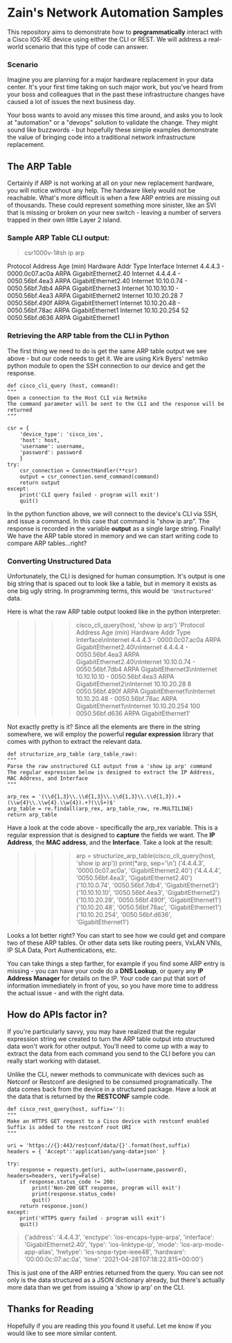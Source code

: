 # Zain's Network Automation Samples

This repository aims to demonstrate how to **programmatically** interact with a Cisco IOS-XE device using either the CLI or REST.  We will address a real-world scenario that this type of code can answer.

### Scenario
Imagine you are planning for a major hardware replacement in your data center. It's your first time taking on such major work, but you've heard from your boss and colleagues that in the past these infrastructure changes have caused a lot of issues the next business day. 

Your boss wants to avoid any misses this time around, and asks you to look at "automation" or a "devops" solution to validate the change. They might sound like buzzwords - but hopefully these simple examples demonstrate the value of bringing code into a traditional network infrastructure replacement.



## The ARP Table
Certainly if ARP is not working at all on your new replacement hardware, you will notice without any help. The hardware likely would not be reachable. What's more difficult is when a few ARP entries are missing out of thousands. These could represent something more sinister, like an SVI that is missing or broken on your new switch - leaving a number of servers trapped in their own little Layer 2 island. 

### Sample ARP Table CLI output:

> csr1000v-1#sh ip arp
> 
Protocol  Address          Age (min)  Hardware Addr   Type   Interface
Internet  4.4.4.3                 -   0000.0c07.ac0a  ARPA   GigabitEthernet2.40
Internet  4.4.4.4                 -   0050.56bf.4ea3  ARPA   GigabitEthernet2.40
Internet  10.10.0.74              -   0050.56bf.7db4  ARPA   GigabitEthernet3
Internet  10.10.10.10             -   0050.56bf.4ea3  ARPA   GigabitEthernet2
Internet  10.10.20.28             7   0050.56bf.490f  ARPA   GigabitEthernet1
Internet  10.10.20.48             -   0050.56bf.78ac  ARPA   GigabitEthernet1
Internet  10.10.20.254           52   0050.56bf.d636  ARPA   GigabitEthernet1

### Retrieving the ARP table from the CLI in Python
The first thing we need to do is get the same ARP table output we see above - but our code needs to get it. We are using Kirk Byers' netmiko python module to open the SSH connection to our device and get the response. 

    def cisco_cli_query (host, command):
	"""
	Open a connection to the Host CLI via Netmiko
	The command parameter will be sent to the CLI and the response will be returned
	"""
	
	csr = {
		'device_type': 'cisco_ios',
		'host': host,
		'username': username,
		'password': password
		}
	try:
		csr_connection = ConnectHandler(**csr)
		output = csr_connection.send_command(command)
		return output
	except:
		print('CLI query failed - program will exit')
		quit()

In the python function above, we will connect to the device's CLI via SSH, and issue a command. In this case that command is "show ip arp". The response is recorded in the variable **output** as a single large string. Finally! We have the ARP table stored in memory and we can start writing code to compare ARP tables...right?

### Converting Unstructured Data
Unfortunately, the CLI is designed for human consumption. It's output is one big string that is spaced out to look like a table, but in memory it exists as one big ugly string. In programming terms, this would be `'Unstructured'` data. 

Here is what the raw ARP table output looked like in the python interpreter:

> >>> cisco_cli_query(host, 'show ip arp')
'Protocol  Address          Age (min)  Hardware Addr   Type   Interface\nInternet  4.4.4.3                 -   0000.0c07.ac0a  ARPA   GigabitEthernet2.40\nInternet  4.4.4.4                 -   0050.56bf.4ea3  ARPA   GigabitEthernet2.40\nInternet  10.10.0.74              -   0050.56bf.7db4  ARPA   GigabitEthernet3\nInternet  10.10.10.10             -   0050.56bf.4ea3  ARPA   GigabitEthernet2\nInternet  10.10.20.28             8   0050.56bf.490f  ARPA   GigabitEthernet1\nInternet  10.10.20.48             -   0050.56bf.78ac  ARPA   GigabitEthernet1\nInternet  10.10.20.254          100   0050.56bf.d636  ARPA   GigabitEthernet1'

Not exactly pretty is it? Since all the elements are there in the string somewhere, we will employ the powerful **regular expression** library that comes with python to extract the relevant data.

    def structurize_arp_table (arp_table_raw):
	"""
	Parse the raw unstructured CLI output from a 'show ip arp' command
	The regular expression below is designed to extract the IP Address, MAC Address, and Interface	
	"""
	
	arp_rex = '(\\d{1,3}\\.\\d{1,3}\\.\\d{1,3}\\.\\d{1,3}).+(\\w{4}\\.\\w{4}.\\w{4}).+?(\\S+)$'
	arp_table = re.findall(arp_rex, arp_table_raw, re.MULTILINE)
	return arp_table
Have a look at the code above - specifically the arp_rex variable. This is a regular expression that is designed to **capture** the fields we want. The **IP Address**, the **MAC address**, and the **Interface**. Take a look at the result:

> >>> arp = structurize_arp_table(cisco_cli_query(host, 'show ip arp'))
>>> print(*arp, sep='\n')
('4.4.4.3', '0000.0c07.ac0a', 'GigabitEthernet2.40')
('4.4.4.4', '0050.56bf.4ea3', 'GigabitEthernet2.40')
('10.10.0.74', '0050.56bf.7db4', 'GigabitEthernet3')
('10.10.10.10', '0050.56bf.4ea3', 'GigabitEthernet2')
('10.10.20.28', '0050.56bf.490f', 'GigabitEthernet1')
('10.10.20.48', '0050.56bf.78ac', 'GigabitEthernet1')
('10.10.20.254', '0050.56bf.d636', 'GigabitEthernet1')

Looks a lot better right? You can start to see how we could get and compare two of these ARP tables. Or other data sets like routing peers, VxLAN VNIs, IP SLA Data, Port Authentications, etc.

You can take things a step farther, for example if you find some ARP entry is missing - you can have your code do a **DNS Lookup**, or query any **IP Address Manager** for details on the IP. Your code can put that sort of information immediately in front of you, so you have more time to address the actual issue - and with the right data. 


## How do APIs factor in?
If you're particularly savvy, you may have realized that the regular expression string we created to turn the ARP table output into structured data won't work for other output. You'll need to come up with a way to extract the data from each command you send to the CLI before you can really start working with dataset. 

Unlike the CLI, newer methods to communicate with devices such as Netconf or Restconf are designed to be consumed programatically. The data comes back from the device in a structured package. Have a  look at the data that is returned by the **RESTCONF** sample code.

    def cisco_rest_query(host, suffix=''):
	"""
	Make an HTTPS GET request to a Cisco device with restconf enabled
	Suffix is added to the restconf root URI
	"""
	
	uri = 'https://{}:443/restconf/data/{}'.format(host,suffix)
	headers = { 'Accept':'application/yang-data+json' }
	
	try:
		response = requests.get(uri, auth=(username,password), headers=headers, verify=False)
		if response.status_code != 200:
			print('Non-200 GET response, program will exit')
			print(response.status_code)
			quit()
		return response.json()
	except:
		print('HTTPS query failed - program will exit')
		quit()

> {'address': '4.4.4.3', 'enctype': 'ios-encaps-type-arpa', 'interface': 'GigabitEthernet2.40', 'type': 'ios-linktype-ip', 'mode': 'ios-arp-mode-app-alias', 'hwtype': 'ios-snpa-type-ieee48', 'hardware': '00:00:0c:07:ac:0a', 'time': '2021-04-28T07:18:22.815+00:00'}

This is just one of the ARP entries returned from the query. You can see not only is the data structured as a JSON dictionary already, but there's actually more data than we get from issuing a 'show ip arp' on the CLI.


## Thanks for Reading
Hopefully if you are reading this you found it useful. Let me know if you would like to see more similar content.
